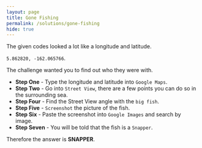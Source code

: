 ```yaml
---
layout: page
title: Gone Fishing
permalink: /solutions/gone-fishing
hide: true
---
```


The given codes looked a lot like a longitude and latitude.

 `5.862820, -162.065766`.

The challenge wanted you to find out who they were with. 

* **Step One** - Type the longitude and latitude into `Google Maps`.
* **Step Two** - Go into `Street View`, there are a few points you can do so in the surrounding sea.
* **Step Four** - Find the Street View angle with the `big fish`.
* **Step Five** - `Screenshot` the picture of the fish.
* **Step Six** - Paste the screenshot into `Google Images` and search by image.
* **Step Seven** - You will be told that the fish is a `Snapper`.

Therefore the answer is **SNAPPER**.
